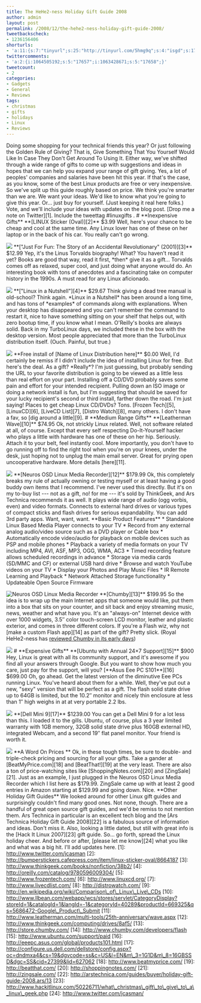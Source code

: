 ```yaml
---
title: The HeHe2-ness Holiday Gift Guide 2008
author: admin
layout: post
permalink: /2008/12/the-hehe2-ness-holiday-gift-guide-2008/
tweetbackscheck:
- 1236156406
shorturls:
- 'a:11:{s:7:"tinyurl";s:25:"http://tinyurl.com/5hmg9q";s:4:"isgd";s:17:"http://is.gd/cbyf";s:5:"bitly";s:18:"http://bit.ly/F2bI";s:5:"snipr";s:22:"http://snipr.com/9sg8y";s:5:"snurl";s:22:"http://snurl.com/9sg8y";s:7:"snipurl";s:24:"http://snipurl.com/9sg8y";s:4:"trim";s:17:"http://tr.im/49lv";s:5:"adjix";s:207:"(10 Jan 2008 temporary restriction: API requires valid partnerID or partnerEmail key in request. Contact us if this affects you.) Invalid Adjix request. API documentation @ http://web.adjix.com/AdjixAPI.html";s:4:"advu";s:203:"(10 Jan 2008 temporary restriction: API requires valid partnerID or partnerEmail key in request. Contact us if this affects you.) Invalid Adjix request. API documentation @ http://web.ad.vu/AdjixAPI.html";s:4:"zima";s:19:"http://zi.ma/209539";s:9:"permalink";s:70:"http://hehe2.net/linux-general/the-hehe2-ness-holiday-gift-guide-2008/";}'
twittercomments:
- 'a:2:{i:1064505192;s:5:"17657";i:1063428671;s:5:"17658";}'
tweetcount:
- 2
categories:
- Gadgets
- General
- Reviews
tags:
- christmas
- gifts
- holidays
- Linux
- Reviews
---
```

Doing some shopping for your technical friends this year?  Or just following the Golden Rule of Giving?  That is, Give Something That You Yourself Would Like In Case They Don't Get Around To Using It.  Either way, we've shifted through a wide range of gifts to come up with suggestions and ideas in hopes that we can help you expand your range of gift giving.  Yes, a lot of peoples' companies and salaries have been hit this year.  If that's the case, as you know, some of the best Linux products are free or very inexpensive.  So we've split up this guide roughly based on price.
We think you're smarter than we are.  We want your ideas.  We'd like to know what you're going to give this year.  Or...  just buy for yourself.  (Just keeping it real here folks.)  Vote, and we'll include your ideas with updates on the blog post.  \[Drop me a note on Twitter\]\[1\].  Include the tweettag \#linuxgifts .
\# \*\*Inexpensive Gifts\*\*
\*\*\[LINUX Sticker (Oval)\]\[2\]\*\* $3.99  Well, here's your chance to be cheap and cool at the same time. Any Linux lover has one of these on her laptop or in the back of his car.  You really can't go wrong.

![](http://192.168.1.33/blog2/wp-content/uploads/2008/12/linux-sticker.jpg)
\*\*\["Just For Fun: The Story of an Accidental Revolutionary" (2001)\]\[3\]\*\* $12.99
Yep, it's the Linus Torvalds biography!  What?  You haven't read it yet?  Books are good that way, read it first, \*then\* give it as a gift...  Torvalds comes off as relaxed, super cool, and just doing what anyone would do.  An interesting book with tons of anecdotes and a fascinating take on computer history in the 1990s.  A must read for any Linux aficionado.

![](http://192.168.1.33/blog2/wp-content/uploads/2008/12/just-for-fun.jpg)
\*\*\["Linux in a Nutshell"\]\[4\]\*\* $29.67  Think giving a dead tree manual is old-school?  Think again.  \*Linux in a Nutshell\* has been around a long time, and has tons of \*examples\* of commands along with explanations.  When your desktop has disappeared and you can't remember the command to restart it, nice to have something sitting on your shelf that helps out, with zero bootup time, if you know what I mean.  O'Reilly's books are always solid.  Back in my TurboLinux days, we included these in the box with the desktop version.  Most people appreciated that more than the TurboLinux distribution itself.  (Ouch.  Painful, but true.)

![](http://192.168.1.33/blog2/wp-content/uploads/2008/12/linux-in-a-nutshell.jpg)
\*\*Free install of \[Name of Linux Distribution here\]\*\* $0.00  Well, I'd certainly be remiss if I didn't include the idea of installing Linux for free.  But here's the deal.  As a gift?  \*Really\*?  I'm just guessing, but probably sending the URL to your favorite distribution is going to be viewed as a little less than real effort on your part.  Installing off a CD/DVD probably saves some pain and effort for your intended recipient.  Pulling down an ISO image or doing a network install is fun, but I'm suggesting that should be saved for your lucky recipient's second or third install, farther down the road.  I'm just saying!  Places to get cheap Linux CD/DVDs?  Tons.  \[Frozen Tech\]\[5\], \[LinuxCD\]\[6\], \[LiveCD List\]\[7\], \[Distro Watch\]\[8\], many others.  I don't have a fav, so \[dig around a little\]\[9\].
\# \*\*Medium Range Gifts\*\*
\*\*\[Leatherman Wave\]\[10\]\*\* $74.95  Ok, not strickly Linux related.  Well, not software related at all, of course.  Except that every self respecting Do-It-Yourself hacker who plays a little with hardware has one of these on her hip.  Seriously.  Attach it to your belt, feel instantly cool.  More importantly, you don't have to go running off to find the right tool when you're on your knees, under the desk, just hoping not to unplug the main email server.  Great for prying open uncooperative hardware.  More details \[here\]\[11\].

![](http://192.168.1.33/blog2/wp-content/uploads/2008/12/leatherman-wave.png)
\*\*\[Neuros OSD Linux Media Recorder\]\[12\]\*\* $179.99  Ok, this completely breaks my rule of actually owning or testing myself or at least having a good buddy own items that I recommend.  I've never used this directly.  But it's on my to-buy list --- not as a gift, no! for me --- it's sold by  ThinkGeek, and Ars Technica recommends it as well.  It plays wide range of audio (ogg vorbis, even) and video formats.  Connects to external hard drives or various types of compact sticks and flash drives for serious expandability.  You can add 3rd party apps.  Want, want, want.
\*\*Basic Product Features\*\*
\* Standalone Linux Based Media Player connects to your TV
\* Record from any external analog audio/video source such as a DVD player or Cable box
\* Automatically encode video/audio for playback on mobile devices such as PSP and mobile phones
\* Playback a variety of media formats on your TV including MP4, AVI, ASF, MP3, OGG, WMA, AC3
\* Timed recording feature allows scheduled recordings in advance
\* Storage via media cards (SD/MMC and CF) or external USB hard drive
\* Browse and watch YouTube videos on your TV
\* Display your Photos and Play Music Files
\* IR Remote Learning and Playback
\* Network Attached Storage functionality
\* Updateable Open Source Firmware 

![Neuros OSD Linux Media Recorder](http://192.168.1.33/blog2/wp-content/uploads/2008/12/neuros_osd_black.jpg)
\*\*\[Chumby\]\[13\]\*\* $199.95  So the idea is to wrap up the main Internet apps that someone would like, put them into a box that sits on your counter, and sit back and enjoy streaming music, news, weather and what have you.  It's an "always-on" Internet device with over 1000 widgets, 3.5″ color touch-screen LCD monitor, leather and plastic exterior, and comes in three different colors.  If you're a Flash wiz, why not \[make a custom Flash app\]\[14\] as part of the gift?  Pretty slick. (Royal HeHe2-ness has [reviewed Chumby in its early days](/blog/gadgets/chumby-the-newest-gadget-on-my-wishlist/))

![](http://192.168.1.33/blog2/wp-content/uploads/2008/12/chlatte_front_500x450.jpg)
\# \*\*Expensive Gifts\*\*
\*\*\[Ubuntu with Annual 24×7 Support\]\[15\]\*\* $900  Hey, Linux is great with all its community support, and it's awesome if you find all your answers through Google.  But you want to show how much you care, just pay for the support, will you?
\[\*\*Asus Eee PC S101\*\*\]\[16\] $699.00  Oh, go ahead.  Get the latest version of the diminutive Eee PCs running Linux.  You've heard about them for a while.  Well, they've put out a new, "sexy" version that will be perfect as a gift.  The flash solid state drive up to 64GB is limited, but the 10.2″ monitor and nicely thin enclosure at less than 1″ high weighs in at at very portable 2.2 lbs.

![](http://192.168.1.33/blog2/wp-content/uploads/2008/12/s101_3.jpg)
\*\*\[Dell Mini 9\]\[17\]\*\* $1239.00  You can get a Dell Mini 9 for a lot less than this.  I loaded it to the gills.  Ubuntu, of course, plus a 3 year limited warranty with 1GB memory, 32GB solid state drive plus 160GB external HD, integrated Webcam, and a second 19″ flat panel monitor.  Your friend is worth it.

![](http://192.168.1.33/blog2/wp-content/uploads/2008/12/inspn_mini_9_black_sunset.jpg)
\*\*A Word On Prices 
\*\*
Ok, in these tough times, be sure to double- and triple-check pricing and sourcing for all your gifts.  Take a gander at \[BeatMyPrice.com\]\[18\] and \[BeatThat!\]\[19\] at the very least.  There are also a ton of price-watching sites like \[ShoppingNotes.com\]\[20\] and \[ZingSale\]\[21\].  Just as an example, I just plugged in the Neuros OSD Linux Media Recorder which I list here as $179.99\.  ZingSale came up with at least 2 good entries in Amazon starting at $129.99 and going down.  Nice.
\*\*Other Holiday Gift Guides\*\*
We looked around for other Linux gift guides and surprisingly couldn't find many good ones.  Not none, though.  There are a handful of great open source gift guides, and we'd be remiss to not mention them.  Ars Technica in particular is an excellent tech blog and the \[Ars Technica Holiday Gift Guide 2008\]\[22\] is a fabulous source of information and ideas.  Don't miss it.  Also, looking a little dated, but still with great info is the \[Hack It Linux 2007\]\[23\] gift guide.
So...  go forth, spread the Linux holiday cheer.  And before or after, \[please let me know\]\[24\] what you like and what was a big hit.  I'll add updates here.
\[1\]: http://www.twitter.com/jcasman
\[2\]: http://bumperstickers.cafepress.com/item/linux-sticker-oval/8664187
\[3\]: http://www.thinkgeek.com/books/nonfiction/38b2/
\[4\]: http://oreilly.com/catalog/9780596009304/
\[5\]: http://www.frozentech.com/
\[6\]: http://www.linuxcd.org/
\[7\]: http://www.livecdlist.com/
\[8\]: http://distrowatch.com/
\[9\]: http://en.wikipedia.org/wiki/Comparison\_of\_Linux\_Live\_CDs
\[10\]: http://www.llbean.com/webapp/wcs/stores/servlet/CategoryDisplay?storeId=1&catalogId=1&langId=-1&categoryId=40289&productId=669325&qs=5686472-Google\_Product\_Submit
\[11\]: http://www.leatherman.com/multi-tools/25th-anniversary/wave.aspx
\[12\]: http://www.thinkgeek.com/computing/drives/8af5/
\[13\]: http://store.chumby.com/
\[14\]: http://www.chumby.com/developers/flash
\[15\]: http://www.ubuntu.com/support/paid
\[16\]: http://eeepc.asus.com/global/products101.html
\[17\]: http://configure.us.dell.com/dellstore/config.aspx?oc=dndmxa4&cs=19&dgvcode=ss&c=US&l=EN&m\_3=1G1D&m\_8=16GBSSD&dgc=SS&cid=27399&lid=627062
\[18\]: http://www.beatmyprice.com/
\[19\]: http://beatthat.com/
\[20\]: http://shoppingnotes.com/
\[21\]: http://zingsale.com/
\[22\]: http://arstechnica.com/guides/buyer/holiday-gift-guide-2008.ars/13
\[23\]: http://www.hackitlinux.com/50226711/what\_christmas\_gift\_to\_give\_to\_a\_linux\_geek.php
\[24\]: http://www.twitter.com/jcasman/